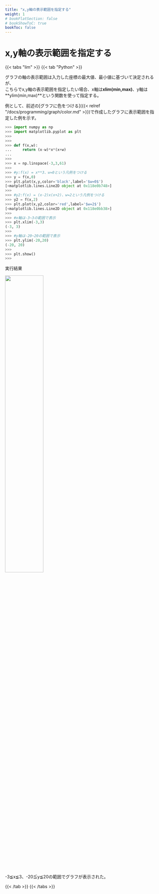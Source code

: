 ```yaml
---
title: "x,y軸の表示範囲を指定する"
weight: 1
# bookFlatSection: false
# bookShowToC: true
bookToc: false
---
```


# x,y軸の表示範囲を指定する

{{< tabs "lim" >}}
{{< tab "Python" >}}

グラフの軸の表示範囲は入力した座標の最大値、最小値に基づいて決定されるが、  
こちらでx,y軸の表示範囲を指定したい場合、x軸は**xlim(min,max)**、y軸は**ylim(min,max)**という関数を使って指定する。  

例として、前述の[グラフに色をつける]({{< relref "/docs/programming/graph/color.md" >}})で作成したグラフに表示範囲を指定した例を示す。  

```python
>>> import numpy as np
>>> import matplotlib.pyplot as plt
>>> 
>>> 
>>> def f(x,w):
...     return (x-w)*x*(x+w)
... 
>>> 
>>> x = np.linspace(-3,3,61)
>>> 
>>> #y:f(x) = x**3、w=0という凡例をつける
>>> y = f(x,0)
>>> plt.plot(x,y,color='black',label='$w=0$')
[<matplotlib.lines.Line2D object at 0x118e0b748>]
>>> 
>>> #y2:f(x) = (x-2)x(x+2)、w=2という凡例をつける
>>> y2 = f(x,2)
>>> plt.plot(x,y2,color='red',label='$w=2$')
[<matplotlib.lines.Line2D object at 0x118e0bb38>]
>>> 
>>> #x軸は-3~3の範囲で表示
>>> plt.xlim(-3,3)
(-3, 3)
>>> 
>>> #y軸は-20~20の範囲で表示
>>> plt.ylim(-20,20)
(-20, 20)
>>> 
>>> plt.show()
>>> 
```

実行結果

<img src="/img/datascience/Figure_5.png" width=50%>

-3≦x≦3、-20≦y≦20の範囲でグラフが表示された。  

{{< /tab >}}
{{< /tabs >}}
